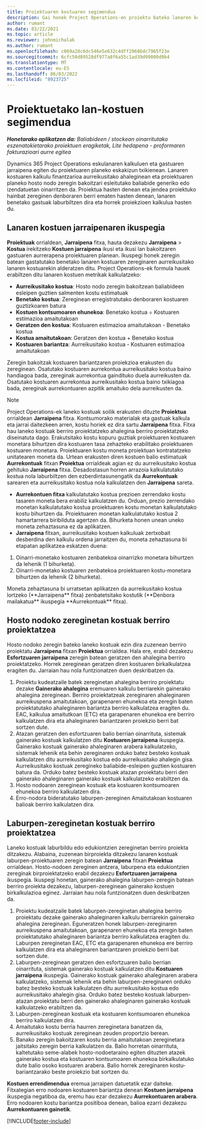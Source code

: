 ```yaml
---
title: Proiektuaren kostuaren segimendua
description: Gai honek Project Operations-en proiektu bateko lanaren kostuaren eta gastuaren aurka nola aurreratzen duten jakiteko informazioa eskaintzen du.
author: rumant
ms.date: 03/22/2021
ms.topic: article
ms.reviewer: johnmichalak
ms.author: rumant
ms.openlocfilehash: c069a28c6dc546e5e632c4dff29686dc7965f23e
ms.sourcegitcommit: 6cfc50d89528df977a8f6a55c1ad39d99800d9b4
ms.translationtype: MT
ms.contentlocale: eu-ES
ms.lasthandoff: 06/03/2022
ms.locfileid: "8923725"
---
```

# <a name="labor-cost-tracking-on-projects"></a>Proiektuetako lan-kostuen segimendua

_**Honetarako aplikatzen da:** Baliabideen / stockean oinarritutako eszenatokietarako proiektuen eragiketak, Lite hedapena - proformaren fakturazioari aurre egitea_

Dynamics 365 Project Operations eskulanaren kalkuluen eta gastuaren jarraipena egiten du proiektuaren planeko eskakizun txikienean. Lanaren kostuaren kalkulu finantzarioa aurreikusitako ahaleginean eta proiektuaren planeko hosto nodo zeregin bakoitzari esleitutako baliabide generiko edo izendatuetan oinarritzen da. Proiektua hasten denean eta jendea proiektuko hainbat zereginen denboraren berri ematen hasten denean, lanaren benetako gastuak laburbiltzen dira eta horrek proiekzioen kalkulua hasten du.

## <a name="labor-cost-tracking-view"></a>Lanaren kostuen jarraipenaren ikuspegia

**Proiektuak** orrialdean, **Jarraipena** fitxa, hauta dezakezu **Jarraipena** > **Kostua** irekitzeko **Kostuen jarraipena** ikusi eta ikusi lan bakoitzaren gastuaren aurrerapena proiektuaren planean. Ikuspegi honek zeregin batean gastatutako benetako lanaren kostuaren zereginaren aurreikusitako lanaren kostuarekin alderatzen ditu. Project Operations-ek formula hauek erabiltzen ditu lanaren kostuen metrikak kalkulatzeko:

- **Aurreikusitako kostua**: Hosto nodo zeregin bakoitzean baliabideen esleipen guztien salmenten kostu estimatuak
- **Benetako kostua**: Zereginean erregistratutako denboraren kostuaren guztizkoaren batura
- **Kostuen kontsumoaren ehunekoa**: Benetako kostua ÷ Kostuaren estimazioa amaitutakoan
- **Geratzen den kostua**: Kostuaren estimazioa amaitutakoan - Benetako kostua
- **Kostua amaitutakoan**: Geratzen den kostua + Benetako kostua
- **Kostuaren bariantza**: Aurreikusitako kostua - Kostuaren estimazioa amaitutakoan

Zeregin bakoitzak kostuaren bariantzaren proiekzioa erakusten du zereginean. Osatutako kostuaren aurrekontua aurreikusitako kostua baino handiagoa bada, zereginak aurrekontua gaindituko duela aurreikusten da. Osatutako kostuaren aurrekontua aurreikusitako kostua baino txikiagoa bada, zereginak aurrekontuaren azpitik amaituko dela aurreikusten da.

>[!NOTE]
> Project Operations-ek laneko kostuak soilik erakusten dituzte **Proiektua** orrialdean **Jarraipena** fitxa. Kontsumorako materialak eta gastuak kalkula eta jarrai daitezkeen arren, kostu horiek ez dira sartu **Jarraipena** fitxa. Fitxa hau laneko kostuak berriro proiektatzeko ahalegina berriro proiektatzeko diseinatuta dago.
Erakutsitako kostu kopuru guztiak proiektuaren kostuaren monetara bihurtzen dira kostuaren tasa zehazteko erabilitako proiektuaren kostuaren monetara. Proiektuaren kostu moneta proiektuan kontratatzeko unitatearen moneta da. Urtean erakusten diren kostuen balio estimatuak **Aurrekontuak** fitxan **Proiektua** orrialdeak agian ez du aurreikusitako kostua gehituko **Jarraipena** fitxa. Desadostasun horren arrazoia kalkulatutako kostua nola laburbiltzen den ezberdintasunengatik da **Aurrekontuak** sarearen eta aurreikusitako kostua nola kalkulatzen den **Jarraipena** sareta. 
>
> - **Aurrekontuen fitxa** kalkulatutako kostua prezioen zerrendako kostu tasaren moneta bera erabiliz kalkulatzen du. Orduan, prezio zerrendako monetan kalkulatutako kostua proiektuaren kostu monetan kalkulatutako kostu bihurtzen da. Proiektuaren monetan kalkulatutako kostua 2 hamartarrera biribilduta agertzen da. Bihurketa honen unean uneko moneta zehaztasuna ez da aplikatzen. 
> - **Jarraipena** fitxan, aurreikusitako kostuen kalkuluak zertxobait desberdina den kalkulu ordena jarraitzen du, moneta zehaztasuna bi etapatan aplikatzea eskatzen duena: 
   ><ol>
   ><li>Oinarri-monetako kostuaren zenbatekoa oinarrizko monetara bihurtzen da lehenik (1 bihurketa).</li>
   ><li>Oinarri-monetako kostuaren zenbatekoa proiektuaren kostu-monetara bihurtzen da lehenik (2 bihurketa). </li>
   ></ol>
   >Moneta zehaztasuna bi urratsetan aplikatzen da aurreikusitako kostua lortzeko (**Jarraipena** fitxa) zenbatetsitako kostutik (**Denbora mailakatua** ikuspegia **Aurrekontuak** fitxa). 
   
## <a name="reprojecting-costs-on-leaf-node-tasks"></a>Hosto nodoko zereginetan kostuak berriro proiektatzea

Hosto nodoko zeregin bateko laneko kostuak ezin dira zuzenean berriro proiektatu **Jarraipena** fitxan **Proiektua** orrialdea. Hala ere, erabil dezakezu **Esfortzuaren jarraipena** zeregin batean geratzen den ahalegina berriro proiektatzeko. Horrek zereginean geratzen diren kostuaren birkalkulatzea eragiten du. Jarraian hau nola funtzionatzen duen deskribatzen da.

1. Proiektu kudeatzaile batek zereginetan ahalegina berriro proiektatu dezake **Gainerako ahalegina** eremuaren kalkulu berriarekin gainerako ahalegina zereginean. Berriro proiektatzeak zereginaren ahaleginaren aurreikuspena amaitutakoan, garapenaren ehunekoa eta zeregin baten proiektatutako ahaleginaren bariantza berriro kalkulatzea eragiten du. EAC, kalkulua amaitutkoan (ETC) eta garapenaren ehunekoa ere berriro kalkulatzen dira eta ahaleginaren bariantzaren proiekzio berri bat sortzen dute.
2. Atazan geratzen den esfortzuaren balio berrian oinarrituta, sistemak gainerako kostuak kalkulatzen ditu **Kostuaren jarraipena** ikuspegia. Gainerako kostuak gainerako ahaleginaren arabera kalkulatzeko, sistemak lehenik eta behin zereginaren orduko batez besteko kostuak kalkulatzen ditu aurreikusitako kostua edo aurreikusitako ahalegin gisa. Aurreikusitako kostuak zeregineko baliabide-esleipen guztien kostuaren batura da. Orduko batez besteko kostuak atazan proiektatu berri den gainerako ahaleginaren gainerako kostuak kalkulatzeko erabiltzen da.
3. Hosto nodoaren zereginean kostuak eta kostuaren kontsumoaren ehunekoa berriro kalkulatzen dira.
4. Erro-nodora bideratutako laburpen-zereginen Amaitutakoan kostuaren balioak berriro kalkulatzen dira.

## <a name="reprojecting-costs-on-summary-tasks"></a>Laburpen-zereginetan kostuak berriro proiektatzea

Laneko kostuak laburbildu edo edukiontzien zereginetan berriro proiekta ditzakezu. Alabaina, zuzenean birproiekta ditzakezu lanaren kostuak laburpen-proiektuaren zeregin batean **Jarraipena** fitxan **Proiektua** orrialdean. Hosto-nodoen zereginen antzera, laburpena eta edukiontzien zereginak birproiektatzeko erabil dezakezu **Esfortzuaren jarraipena** ikuspegia. Ikuspegi honetan, gainerako ahalegina laburpen-zeregin batean berriro proiekta dezakezu, laburpen-zereginean gainerako kostuen birkalkulazioa eginez. Jarraian hau nola funtzionatzen duen deskribatzen da.

1. Proiektu kudeatzaile batek laburpen-zereginetan ahalegina berriro proiektatu dezake gainerako ahaleginaren kalkulu berriarekin gainerako ahalegina zereginean. Eguneratzen honek laburpen-zereginaren aurreikuspena amaitutakoan, garapenaren ehunekoa eta zeregin baten proiektatutako ahaleginaren bariantza berriro kalkulatzea eragiten du. Laburpen zereginetan EAC, ETC eta garapenaren ehunekoa ere berriro kalkulatzen dira eta ahaleginaren bariantzaren proiekzio berri bat sortzen dute.
2. Laburpen-zereginean geratzen den esfortzuaren balio berrian oinarrituta, sistemak gainerako kostuak kalkulatzen ditu **Kostuaren jarraipena** ikuspegia. Gainerako kostuak gainerako ahaleginaren arabera kalkulatzeko, sistemak lehenik eta behin laburpen-zereginaren orduko batez besteko kostuak kalkulatzen ditu aurreikusitako kostua edo aurreikusitako ahalegin gisa. Orduko batez besteko kostuak laburpen-atazan proiektatu berri den gainerako ahaleginaren gainerako kostuak kalkulatzeko erabiltzen da.
3. Laburpen-zereginean kostuak eta kostuaren kontsumoaren ehunekoa berriro kalkulatzen dira.
4. Amaitutako kostu berria haurren zereginetara banatzen da, aurreikusitako kostuak zereginean zeuden proportzio berean.
5. Banako zeregin bakoitzaren kostu berria amaitutakoan zereginetara jaitsitako zeregin berria kalkulatzen da. Balio horretan oinarrituta, kaltetutako seme-alabek hosto-nodoetaraino egiten dituzten atazek gainerako kostua eta kostuaren kontsumoaren ehunekoa birkalkulatuko dute balio osoko kostuaren arabera. Balio horrek zereginaren kostu-bariantzarako beste proiekzio bat sortzen du. 


**Kostuen errendimendua** eremua jarraipen datuetatik ezar daiteke. Fitxategian erro nodoaren kostuaren bariantza denean **Kostuen jarraipena** ikuspegia negatiboa da, eremu hau ezar dezakezu **Aurrekontuaren arabera**. Erro nodoaren kostu bariantza positiboa denean, balioa ezarri dezakezu **Aurrekontuaren gainetik**.


[!INCLUDE[footer-include](../includes/footer-banner.md)]
